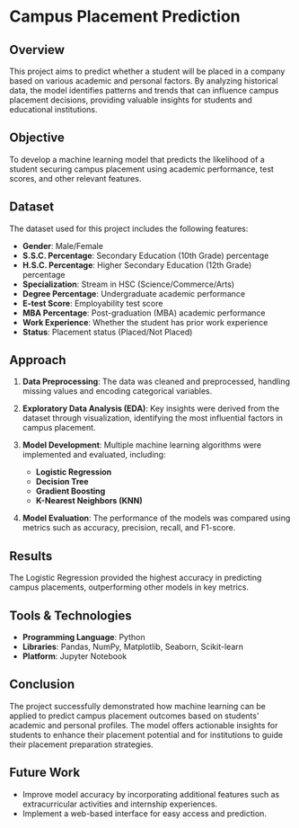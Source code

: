 # Campus Placement Prediction

## Overview
This project aims to predict whether a student will be placed in a company based on various academic and personal factors. By analyzing historical data, the model identifies patterns and trends that can influence campus placement decisions, providing valuable insights for students and educational institutions.

## Objective
To develop a machine learning model that predicts the likelihood of a student securing campus placement using academic performance, test scores, and other relevant features.

## Dataset
The dataset used for this project includes the following features:
- **Gender**: Male/Female
- **S.S.C. Percentage**: Secondary Education (10th Grade) percentage
- **H.S.C. Percentage**: Higher Secondary Education (12th Grade) percentage
- **Specialization**: Stream in HSC (Science/Commerce/Arts)
- **Degree Percentage**: Undergraduate academic performance
- **E-test Score**: Employability test score
- **MBA Percentage**: Post-graduation (MBA) academic performance
- **Work Experience**: Whether the student has prior work experience
- **Status**: Placement status (Placed/Not Placed)

## Approach
1. **Data Preprocessing**: The data was cleaned and preprocessed, handling missing values and encoding categorical variables.
   
2. **Exploratory Data Analysis (EDA)**: Key insights were derived from the dataset through visualization, identifying the most influential factors in campus placement.
   
3. **Model Development**: Multiple machine learning algorithms were implemented and evaluated, including:
   - **Logistic Regression**
   - **Decision Tree**
   - **Gradient Boosting**
   - **K-Nearest Neighbors (KNN)**
   
4. **Model Evaluation**: The performance of the models was compared using metrics such as accuracy, precision, recall, and F1-score.

## Results
The Logistic Regression provided the highest accuracy in predicting campus placements, outperforming other models in key metrics.

## Tools & Technologies
- **Programming Language**: Python
- **Libraries**: Pandas, NumPy, Matplotlib, Seaborn, Scikit-learn
- **Platform**: Jupyter Notebook

## Conclusion
The project successfully demonstrated how machine learning can be applied to predict campus placement outcomes based on students' academic and personal profiles. The model offers actionable insights for students to enhance their placement potential and for institutions to guide their placement preparation strategies.

## Future Work
- Improve model accuracy by incorporating additional features such as extracurricular activities and internship experiences.
- Implement a web-based interface for easy access and prediction.
